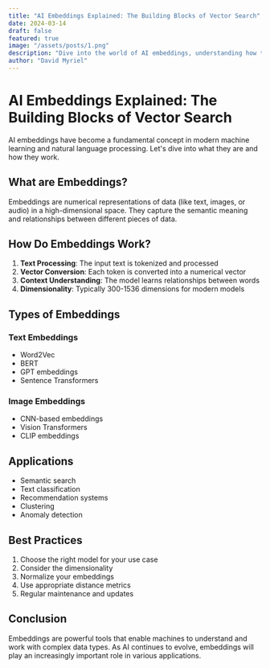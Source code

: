 ```yaml
---
title: "AI Embeddings Explained: The Building Blocks of Vector Search"
date: 2024-03-14
draft: false
featured: true
image: "/assets/posts/1.png"
description: "Dive into the world of AI embeddings, understanding how they transform text, images, and other data into vector representations for powerful similarity search."
author: "David Myriel"
---
```


# AI Embeddings Explained: The Building Blocks of Vector Search

AI embeddings have become a fundamental concept in modern machine learning and natural language processing. Let's dive into what they are and how they work.

## What are Embeddings?

Embeddings are numerical representations of data (like text, images, or audio) in a high-dimensional space. They capture the semantic meaning and relationships between different pieces of data.

## How Do Embeddings Work?

1. **Text Processing**: The input text is tokenized and processed
2. **Vector Conversion**: Each token is converted into a numerical vector
3. **Context Understanding**: The model learns relationships between words
4. **Dimensionality**: Typically 300-1536 dimensions for modern models

## Types of Embeddings

### Text Embeddings
- Word2Vec
- BERT
- GPT embeddings
- Sentence Transformers

### Image Embeddings
- CNN-based embeddings
- Vision Transformers
- CLIP embeddings

## Applications

- Semantic search
- Text classification
- Recommendation systems
- Clustering
- Anomaly detection

## Best Practices

1. Choose the right model for your use case
2. Consider the dimensionality
3. Normalize your embeddings
4. Use appropriate distance metrics
5. Regular maintenance and updates

## Conclusion

Embeddings are powerful tools that enable machines to understand and work with complex data types. As AI continues to evolve, embeddings will play an increasingly important role in various applications. 